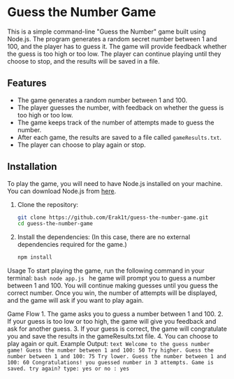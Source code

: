 # Guess the Number Game

This is a simple command-line "Guess the Number" game built using Node.js. The program generates a random secret number between 1 and 100, and the player has to guess it. The game will provide feedback whether the guess is too high or too low. The player can continue playing until they choose to stop, and the results will be saved in a file.

## Features
- The game generates a random number between 1 and 100.
- The player guesses the number, with feedback on whether the guess is too high or too low.
- The game keeps track of the number of attempts made to guess the number.
- After each game, the results are saved to a file called `gameResults.txt`.
- The player can choose to play again or stop.

## Installation

To play the game, you will need to have Node.js installed on your machine. You can download Node.js from [here](https://nodejs.org/).

1. Clone the repository:

   ```bash
   git clone https://github.com/Erak1t/guess-the-number-game.git
   cd guess-the-number-game
   ```
2.	Install the dependencies:
(In this case, there are no external dependencies required for the game.)
  	 ```bash
  	 npm install
   	```
Usage 
To start playing the game, run the following command in your terminal:
  	```bash
 	 node app.js
 	 ```
he game will prompt you to guess a number between 1 and 100. You will continue making guesses until you guess the correct number. Once you win, the number of attempts will be displayed, and the game will ask if you want to play again.

Game Flow
	1.	The game asks you to guess a number between 1 and 100.
	2.	If your guess is too low or too high, the game will give you feedback and ask for another guess.
	3.	If your guess is correct, the game will congratulate you and save the results in the gameResults.txt file.
	4.	You can choose to play again or quit.
Example Output:
  	```text
	Welcome to the guess number game!
	Guess the number between 1 and 100: 50
	Try higher.
	Guess the number between 1 and 100: 75
	Try lower.
	Guess the number between 1 and 100: 60
	Congratulations! you guessed number in 3 attempts.
	Game is saved.
	try again? type: yes or no : yes
 	```

